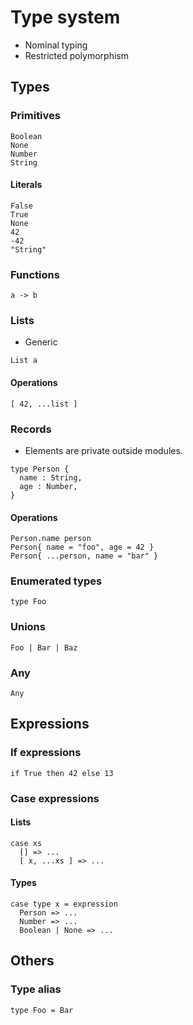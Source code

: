 # Type system

- Nominal typing
- Restricted polymorphism

## Types

### Primitives

```
Boolean
None
Number
String
```

#### Literals

```
False
True
None
42
-42
"String"
```

### Functions

```
a -> b
```

### Lists

- Generic

```
List a
```

#### Operations

```
[ 42, ...list ]
```

### Records

- Elements are private outside modules.

```
type Person {
  name : String,
  age : Number,
}
```

#### Operations

```
Person.name person
Person{ name = "foo", age = 42 }
Person{ ...person, name = "bar" }
```

### Enumerated types

```
type Foo
```

### Unions

```
Foo | Bar | Baz
```

### Any

```
Any
```

## Expressions

### If expressions

```
if True then 42 else 13
```

### Case expressions

#### Lists

```
case xs
  [] => ...
  [ x, ...xs ] => ...
```

#### Types

```
case type x = expression
  Person => ...
  Number => ...
  Boolean | None => ...
```

## Others

### Type alias

```
type Foo = Bar
```
